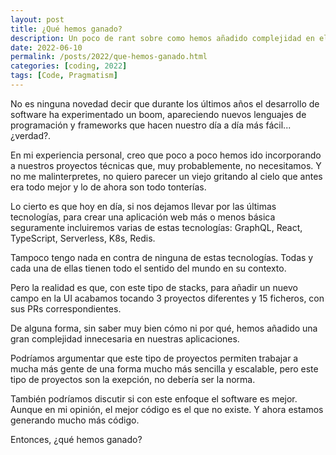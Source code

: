 ```yaml
---
layout: post
title: ¿Qué hemos ganado?
description: Un poco de rant sobre como hemos añadido complejidad en el desarrollo de aplicaciones web en los últimos años.
date: 2022-06-10
permalink: /posts/2022/que-hemos-ganado.html
categories: [coding, 2022]
tags: [Code, Pragmatism]
---
```

No es ninguna novedad decir que durante los últimos años el desarrollo de software ha experimentado un boom, apareciendo nuevos lenguajes de programación y frameworks que hacen nuestro día a día más fácil... ¿verdad?.

En mi experiencia personal, creo que poco a poco hemos ido incorporando a nuestros proyectos técnicas que, muy probablemente, no necesitamos. Y no me malinterpretes, no quiero parecer un viejo gritando al cielo que antes era todo mejor y lo de ahora son todo tonterías.

Lo cierto es que hoy en día, si nos dejamos llevar por las últimas tecnologías, para crear una aplicación web más o menos básica seguramente incluiremos varias de estas tecnologías: GraphQL, React, TypeScript, Serverless, K8s, Redis. 

Tampoco tengo nada en contra de ninguna de estas tecnologías. Todas y cada una de ellas tienen todo el sentido del mundo en su contexto.

Pero la realidad es que, con este tipo de stacks, para añadir un nuevo campo en la UI acabamos tocando 3 proyectos diferentes y 15 ficheros, con sus PRs correspondientes.

De alguna forma, sin saber muy bien cómo ni por qué, hemos añadido una gran complejidad innecesaria en nuestras aplicaciones. 

Podríamos argumentar que este tipo de proyectos permiten trabajar a mucha más gente de una forma mucho más sencilla y escalable, pero este tipo de proyectos son la exepción, no debería ser la norma.

También podríamos discutir si con este enfoque el software es mejor. Aunque en mi opinión, el mejor código es el que no existe. Y ahora estamos generando mucho más código.

Entonces, ¿qué hemos ganado?
